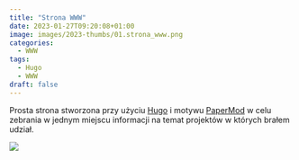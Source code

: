 ```yaml
---
title: "Strona WWW"
date: 2023-01-27T09:20:08+01:00
image: images/2023-thumbs/01.strona_www.png
categories:
  - WWW
tags:
  - Hugo
  - WWW
draft: false
---
```


Prosta strona stworzona przy użyciu [Hugo](https://gohugo.io/)  i motywu [PaperMod](https://themes.gohugo.io/themes/hugo-papermod/) w celu zebrania w jednym miejscu informacji na temat projektów w których brałem udział.

![](/images/2023-thumbs/01.strona_www.png)